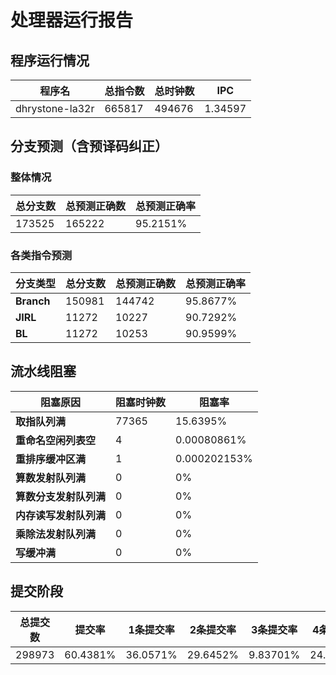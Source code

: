 # 处理器运行报告
## 程序运行情况
|程序名|总指令数|总时钟数|IPC|
|---|---|---|---|
|dhrystone-la32r|665817|494676|1.34597|

## 分支预测（含预译码纠正）
### 整体情况
|总分支数|总预测正确数|总预测正确率|
|---|---|---|
|173525|165222|95.2151%|

### 各类指令预测
|分支类型|总分支数|总预测正确数|总预测正确率|
|---|---|---|---|
|**Branch**| 150981 | 144742 | 95.8677%|
|**JIRL**| 11272 | 10227 | 90.7292%|
|**BL**| 11272 | 10253 | 90.9599%|

## 流水线阻塞
|阻塞原因|阻塞时钟数|阻塞率|
|---|---|---|
|**取指队列满**| 77365 | 15.6395%|
|**重命名空闲列表空**|4 | 0.00080861%|
|**重排序缓冲区满**|1 | 0.000202153%|
|**算数发射队列满**|0 | 0%|
|**算数分支发射队列满**|0 | 0%|
|**内存读写发射队列满**|0 | 0%|
|**乘除法发射队列满**|0 | 0%|
|**写缓冲满**|0 | 0%|
## 提交阶段
|总提交数|提交率|1条提交率|2条提交率|3条提交率|4条提交率|
|---|---|---|---|---|---|
|298973|60.4381%|36.0571%|29.6452%|9.83701%|24.4607%|
